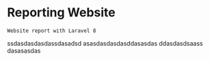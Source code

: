 # Reporting Website
```
Website report with Laravel 8
```
ssdasdasdasdassdasadsd
asasdasdasdasddasasdas
ddasdasdsaass
dasasasdas

